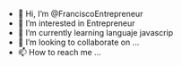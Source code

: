 - 👋 Hi, I’m @FranciscoEntrepreneur
- 👀 I’m interested in Entrepreneur
- 🌱 I’m currently learning languaje javascrip
- 💞️ I’m looking to collaborate on ...
- 📫 How to reach me ...

<!---
FranciscoEntrepreneur/FranciscoEntrepreneur is a ✨ special ✨ repository because its `README.md` (this file) appears on your GitHub profile.
You can click the Preview link to take a look at your changes.
--->
